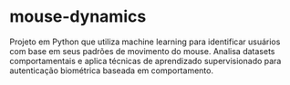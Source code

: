 # mouse-dynamics
Projeto em Python que utiliza machine learning para identificar usuários com base em seus padrões de movimento do mouse. Analisa datasets comportamentais e aplica técnicas de aprendizado supervisionado para autenticação biométrica baseada em comportamento.
